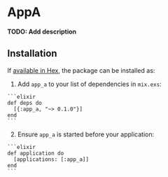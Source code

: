 # AppA

**TODO: Add description**

## Installation

If [available in Hex](https://hex.pm/docs/publish), the package can be installed as:

  1. Add `app_a` to your list of dependencies in `mix.exs`:

    ```elixir
    def deps do
      [{:app_a, "~> 0.1.0"}]
    end
    ```

  2. Ensure `app_a` is started before your application:

    ```elixir
    def application do
      [applications: [:app_a]]
    end
    ```

